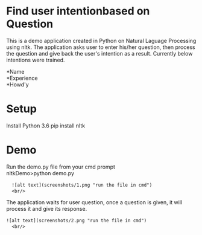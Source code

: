 # Find user intentionbased on Question
  This is a demo application created in Python on Natural Laguage Processing using nltk. The application asks user to enter his/her question, then process the question and give back the user's intention as a result. Currently below intentions were trained.
  
  *Name<br />
  *Experience<br />
  *Howd'y<br /> 

# Setup
  Install Python 3.6
  pip install nltk

# Demo
  Run the demo.py file from your cmd prompt<br />
     nltkDemo>python demo.py<br />
     
      ![alt text](screenshots/1.png "run the file in cmd")
      <br/>
  The application waits for user question, once a question is given, it will process it and give its response.<br />
  
    ![alt text](screenshots/2.png "run the file in cmd")
      <br/>
  
 
  
  
 
    
  
